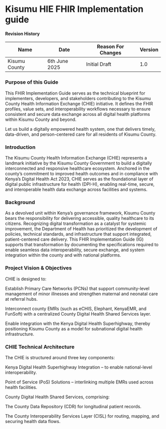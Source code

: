 # Kisumu HIE FHIR Implementation guide

#### Revision History

<table class="table table-hover table-bordered table-striped">
    <thead>
        <tr>
            <th>Name</th>
            <th>Date</th>
            <th>Reason For Changes</th>
            <th>Version</th>
        </tr>
    </thead>
    <tbody>
        <tr>
            <td>Kisumu County</td>
            <td>6th June 2025</td>
            <td>Initial Draft</td>
            <td>1.0</td>
        </tr>
    </tbody>
</table>

### Purpose of this Guide

This FHIR Implementation Guide serves as the technical blueprint for implementers, developers, and stakeholders contributing to the Kisumu County Health Information Exchange (CHIE) initiative. It defines the FHIR profiles, value sets, and interoperability workflows necessary to ensure consistent and secure data exchange across all digital health platforms within Kisumu County and beyond.

Let us build a digitally empowered health system, one that delivers timely, data-driven, and person-centered care for all residents of Kisumu County.

### Introduction

The Kisumu County Health Information Exchange (CHIE) represents a landmark initiative by the Kisumu County Government to build a digitally interconnected and responsive healthcare ecosystem. Anchored in the county’s commitment to improved health outcomes and in compliance with Kenya’s Digital Health Act 2023, CHIE serves as the foundational layer of digital public infrastructure for health (DPI-H), enabling real-time, secure, and interoperable health data exchange across facilities and systems.

### Background

As a devolved unit within Kenya’s governance framework, Kisumu County bears the responsibility for delivering accessible, quality healthcare to its citizens. Recognizing digital transformation as a catalyst for systemic improvement, the Department of Health has prioritized the development of policies, technical standards, and infrastructure that support integrated, patient-centered care delivery. This FHIR Implementation Guide (IG) supports that transformation by documenting the specifications required to enable seamless data interoperability, secure exchange, and system integration within the county and with national platforms.

###   Project Vision & Objectives

CHIE is designed to:

Establish Primary Care Networks (PCNs) that support community-level management of minor illnesses and strengthen maternal and neonatal care at referral hubs.

Interconnect county EMRs (such as eCHIS, Elephant, KenyaEMR, and FunSoft) with a centralized County Digital Health Shared Services layer.

Enable integration with the Kenya Digital Health Superhighway, thereby positioning Kisumu County as a model for subnational digital health infrastructure.

###   CHIE Technical Architecture

The CHIE is structured around three key components:

Kenya Digital Health Superhighway Integration – to enable national-level interoperability.

Point of Service (PoS) Solutions – interlinking multiple EMRs used across health facilities.

County Digital Health Shared Services, comprising:

The County Data Repository (CDR) for longitudinal patient records.

The County Interoperability Services Layer (CISL) for routing, mapping, and securing health data flows.


